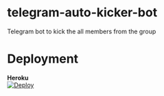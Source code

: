 # telegram-auto-kicker-bot
Telegram bot to kick the all members from the group

# Deployment

<b> Heroku </b><br>
[![Deploy](https://www.herokucdn.com/deploy/button.svg)](https://heroku.com/deploy)
